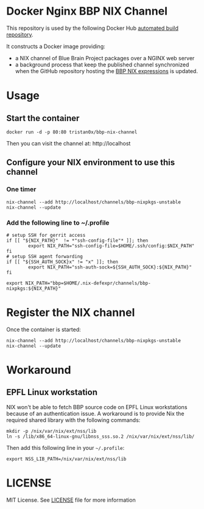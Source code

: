 # Docker Nginx BBP NIX Channel

This repository is used by the following Docker Hub 
[automated build repository](https://hub.docker.com/r/tristan0x/bbp-nix-channel).

It constructs a Docker image providing:

* a NIX channel of Blue Brain Project packages over a NGINX web server
* a background process that keep the published channel synchronized when the GitHub repository
  hosting the [BBP NIX expressions](https://github.com/BlueBrain/bbp-nixpkgs) is updated.

# Usage

## Start the container

```
docker run -d -p 80:80 tristan0x/bbp-nix-channel
```

Then you can visit the channel at: http://localhost

## Configure your NIX environment to use this channel

### One timer

```
nix-channel --add http://localhost/channels/bbp-nixpkgs-unstable
nix-channel --update
```

### Add the following line to ~/.profile

```shell
# setup SSH for gerrit access
if [[ "${NIX_PATH}"  != *"ssh-config-file"* ]]; then
        export NIX_PATH="ssh-config-file=$HOME/.ssh/config:$NIX_PATH"
fi
# setup SSH agent forwarding
if [[ "${SSH_AUTH_SOCK}x" != "x" ]]; then
        export NIX_PATH="ssh-auth-sock=${SSH_AUTH_SOCK}:${NIX_PATH}"
fi

export NIX_PATH="bbp=$HOME/.nix-defexpr/channels/bbp-nixpkgs:${NIX_PATH}"
```

# Register the NIX channel

Once the container is started:

```
nix-channel --add http://localhost/channels/bbp-nixpkgs-unstable
nix-channel --update
```

# Workaround

## EPFL Linux workstation

NIX won't be able to fetch BBP source code on EPFL Linux workstations because of an authentication issue. A workaround is to provide Nix the required shared library with the following commands:

```
mkdir -p /nix/var/nix/ext/nss/lib
ln -s /lib/x86_64-linux-gnu/libnss_sss.so.2 /nix/var/nix/ext/nss/lib/
```

Then add this following line in your `~/.profile`:

```
export NSS_LIB_PATH=/nix/var/nix/ext/nss/lib
```

# LICENSE

MIT License. See [LICENSE](./LICENSE) file for more information
